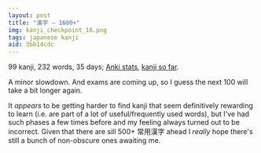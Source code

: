 ```yaml
---
layout: post
title: "漢字 — 1600+"
img: kanji_checkpoint_16.png
tags: japanese kanji
aid: 3bb14cdc
---
```


99 kanji, 232 words, 35 days; [Anki stats](/assets/img/blog/anki_stats_150127.png), [kanji so far](/assets/dl/kanji_checkpoint_16).

A minor slowdown. And exams are coming up, so I guess the next 100 will take a bit longer again.

It *appears* to be getting harder to find kanji that seem definitively rewarding to learn (i.e. are part of a lot of useful/frequently used words), but I've had such phases a few times before and my feeling always turned out to be incorrect. Given that there are sill 500+ 常用漢字 ahead I *really* hope there's still a bunch of non-obscure ones awaiting me.